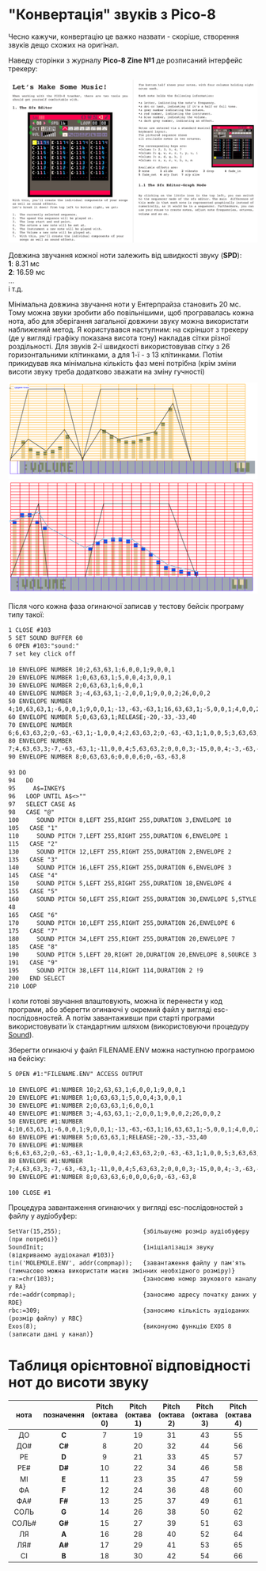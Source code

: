# "Конвертація" звуків з Pico-8

Чесно кажучи, конвертацію це важко назвати - скоріше, створення звуків дещо схожих на оригінал. 

Наведу сторінки з журналу **Pico-8 Zine №1** де розписаний інтерфейс трекеру:

![](pics/pico8-musictracker.png)

Довжина звучання кожної ноти залежить від швидкості звуку (**SPD**):  
**1**: 8.31 мс  
**2**: 16.59 мс  
...  
і т.д.

Мінімальна довжина звучання ноти у Ентерпрайза становить 20 мс. Тому можна звуки зробити або повільнішими, щоб програвалась кожна нота, або для зберігання загальної довжини звуку можна використати наближений метод. Я користувався наступним: на скріншот з трекеру (де у вигляді графіку показана висота тону) накладав сітки різної роздільності. Для звуків 2-ї швидкості використовував сітку з 26 горизонтальними клітинками, а для 1-ї - з 13 клітинками. Потім прикидував яка мінімальна кількість фаз мені потрібна (крім зміни висоти звуку треба додатково зважати на зміну гучності)

![](pics/sound-spd1.png) ![](pics/sound-spd2.png)

Після чого кожна фаза огинаючої записав у тестову бейсік програму типу такої:

```
1 CLOSE #103
5 SET SOUND BUFFER 60
6 OPEN #103:"sound:"
7 set key click off

10 ENVELOPE NUMBER 10;2,63,63,1;6,0,0,1;9,0,0,1
20 ENVELOPE NUMBER 1;0,63,63,1;5,0,0,4;3,0,0,1
30 ENVELOPE NUMBER 2;0,63,63,1;6,0,0,1
40 ENVELOPE NUMBER 3;-4,63,63,1;-2,0,0,1;9,0,0,2;26,0,0,2
50 ENVELOPE NUMBER 4;10,63,63,1;-6,0,0,1;9,0,0,1;-13,-63,-63,1;16,63,63,1;-5,0,0,1;4,0,0,2;13,0,0,1;-28,-63,-63,1
60 ENVELOPE NUMBER 5;0,63,63,1;RELEASE;-20,-33,-33,40
70 ENVELOPE NUMBER 6;6,63,63,2;0,-63,-63,1;-1,0,0,4;2,63,63,2;0,-63,-63,1;1,0,0,5;3,63,63,2;0,-63,-63,1;1,0,0,5;4,63,63,2;0,-63,-63,1
80 ENVELOPE NUMBER 7;4,63,63,3;-7,-63,-63,1;-11,0,0,4;5,63,63,2;0,0,0,3;-15,0,0,4;-3,-63,-63,3
90 ENVELOPE NUMBER 8;0,63,63,6;0,0,0,6;0,-63,-63,8

93 DO
94   DO
95     A$=INKEY$
96   LOOP UNTIL A$<>""
97   SELECT CASE A$
98   CASE "@"
100     SOUND PITCH 8,LEFT 255,RIGHT 255,DURATION 3,ENVELOPE 10
105   CASE "1"
110     SOUND PITCH 7,LEFT 255,RIGHT 255,DURATION 6,ENVELOPE 1
115   CASE "2"
130     SOUND PITCH 12,LEFT 255,RIGHT 255,DURATION 2,ENVELOPE 2
135   CASE "3"
140     SOUND PITCH 16,LEFT 255,RIGHT 255,DURATION 6,ENVELOPE 3
145   CASE "4"
150     SOUND PITCH 5,LEFT 255,RIGHT 255,DURATION 18,ENVELOPE 4
155   CASE "5"
160     SOUND PITCH 50,LEFT 255,RIGHT 255,DURATION 30,ENVELOPE 5,STYLE 48
165   CASE "6"
170     SOUND PITCH 10,LEFT 255,RIGHT 255,DURATION 26,ENVELOPE 6
175   CASE "7"
180     SOUND PITCH 34,LEFT 255,RIGHT 255,DURATION 20,ENVELOPE 7
185   CASE "8"
190     SOUND PITCH 5,LEFT 20,RIGHT 20,DURATION 20,ENVELOPE 8,SOURCE 3
191   CASE "9"
195     SOUND PITCH 38,LEFT 114,RIGHT 114,DURATION 2 !9
200   END SELECT
210 LOOP
```

І коли готові звучання влаштовують, можна їх перенести у код програми, або зберегти огинаючі у окремий файл у вигляді esc-послідовностей. А потім завантаживши при старті програми використовувати їх стандартним шляхом (використовуючи процедуру [Sound](sound.hpu.md)).

Зберегти огинаючі у файл FILENAME.ENV можна наступною програмою на бейсіку:
```
5 OPEN #1:"FILENAME.ENV" ACCESS OUTPUT

10 ENVELOPE #1:NUMBER 10;2,63,63,1;6,0,0,1;9,0,0,1
20 ENVELOPE #1:NUMBER 1;0,63,63,1;5,0,0,4;3,0,0,1
30 ENVELOPE #1:NUMBER 2;0,63,63,1;6,0,0,1
40 ENVELOPE #1:NUMBER 3;-4,63,63,1;-2,0,0,1;9,0,0,2;26,0,0,2
50 ENVELOPE #1:NUMBER 4;10,63,63,1;-6,0,0,1;9,0,0,1;-13,-63,-63,1;16,63,63,1;-5,0,0,1;4,0,0,2;13,0,0,1;-28,-63,-63,1
60 ENVELOPE #1:NUMBER 5;0,63,63,1;RELEASE;-20,-33,-33,40
70 ENVELOPE #1:NUMBER 6;6,63,63,2;0,-63,-63,1;-1,0,0,4;2,63,63,2;0,-63,-63,1;1,0,0,5;3,63,63,2;0,-63,-63,1;1,0,0,5;4,63,63,2;0,-63,-63,1
80 ENVELOPE #1:NUMBER 7;4,63,63,3;-7,-63,-63,1;-11,0,0,4;5,63,63,2;0,0,0,3;-15,0,0,4;-3,-63,-63,3
90 ENVELOPE #1:NUMBER 8;0,63,63,6;0,0,0,6;0,-63,-63,8

100 CLOSE #1
```

Процедура завантаження огинаючих у вигляді esc-послідовностей з файлу у аудіобуфер:
```
SetVar(15,255);                       {збільшуємо розмір аудіобуферу (при потребі)}
SoundInit;                            {ініціалізація звуку (відкриваємо аудіоканал #103)}
tin('MOLEMOLE.ENV', addr(compmap));   {завантаження файлу у пам'ять (тимчасово можна використати масив змінних необхідного розміру)}
ra:=chr(103);                         {заносимо номер звукового каналу у RA}
rde:=addr(compmap);                   {заносимо адресу початку даних у RDE}
rbc:=309;                             {заносимо кількість аудіоданих (розмір файлу) у RBC}
Exos(8);                              {виконуємо функцію EXOS 8 (записати дані у канал)}
```


# Таблиця орієнтовної відповідності нот до висоти звуку

| нота  | позначення | Pitch<br>(октава 0) | Pitch<br>(октава 1) | Pitch<br>(октава 2) | Pitch<br>(октава 3) | Pitch<br>(октава 4) | Pitch<br>(октава 5) |
|:-----:|:----------:|:-------------------:|:-------------------:|:-------------------:|:-------------------:|:-------------------:|:-------------------:|
|  ДО   |   **C**    |          7          |         19          |         31          |         43          |         55          |         67          |
|  ДО#  |   **C#**   |          8          |         20          |         32          |         44          |         56          |         68          |
|  РЕ   |   **D**    |          9          |         21          |         33          |         45          |         57          |         69          |
|  РЕ#  |   **D#**   |         10          |         22          |         34          |         46          |         58          |         70          |
|  МІ   |   **E**    |         11          |         23          |         35          |         47          |         59          |         71          |
|  ФА   |   **F**    |         12          |         24          |         36          |         48          |         60          |         72          |
|  ФА#  |   **F#**   |         13          |         25          |         37          |         49          |         61          |         73          |
| СОЛЬ  |   **G**    |         14          |         26          |         38          |         50          |         62          |         74          |
| СОЛЬ# |   **G#**   |         15          |         27          |         39          |         51          |         63          |         75          |
|  ЛЯ   |   **A**    |         16          |         28          |         40          |         52          |         64          |         76          |
|  ЛЯ#  |   **A#**   |         17          |         29          |         41          |         53          |         65          |         77          |
|  СІ   |   **B**    |         18          |         30          |         42          |         54          |         66          |         78          |
